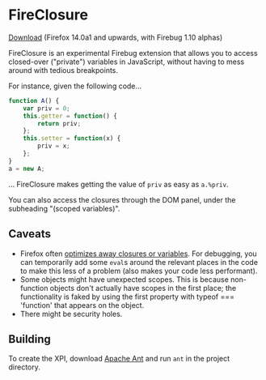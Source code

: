FireClosure
===========
[Download](http://simonsoftware.se/other/fb/fireclosure-0.2b3.xpi) (Firefox 14.0a1 and upwards, with Firebug 1.10 alphas)

FireClosure is an experimental Firebug extension that allows you to access closed-over ("private") variables in JavaScript, without having to mess around with tedious breakpoints.

For instance, given the following code...

``` javascript
function A() {
    var priv = 0;
    this.getter = function() {
        return priv;
    };
    this.setter = function(x) {
        priv = x;
    };
}
a = new A;
```
... FireClosure makes getting the value of `priv` as easy as `a.%priv`.

You can also access the closures through the DOM panel, under the subheading "(scoped variables)".

Caveats
-------
- Firefox often [optimizes away closures or variables](https://developer.mozilla.org/En/SpiderMonkey/Internals/Functions#Script_functions). For debugging, you can temporarily add some `eval`s around the relevant places in the code to make this less of a problem (also makes your code less performant).
- Some objects might have unexpected scopes. This is because non-function objects don't actually have scopes in the first place; the functionality is faked by using the first property with typeof === 'function' that appears on the object.
- There might be security holes.

Building
--------
To create the XPI, download [Apache Ant](http://ant.apache.org/) and run `ant` in the project directory.
